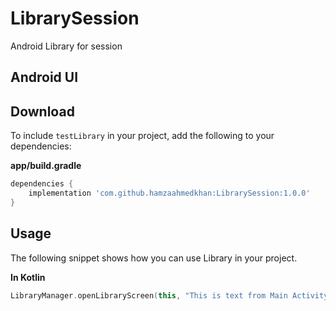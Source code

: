 # LibrarySession
Android Library for session


## Android UI


## Download

To include `testLibrary` in your project, add the following to your dependencies:

**app/build.gradle**
```groovy
dependencies {
    implementation 'com.github.hamzaahmedkhan:LibrarySession:1.0.0'
}
```

## Usage
The following snippet shows how you can use Library in your project.


**In Kotlin**

```kotlin
LibraryManager.openLibraryScreen(this, "This is text from Main Activity")
```
